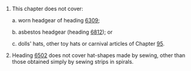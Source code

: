 1. This chapter does not cover:

    a. worn headgear of heading [6309](/headings/6309);

    b. asbestos headgear (heading [6812](/headings/6812)); or

    c. dolls' hats, other toy hats or carnival articles of Chapter [95](/chapters/95).

2. Heading [6502](/headings/6502) does not cover hat-shapes made by sewing, other than those obtained simply by sewing strips in spirals.
